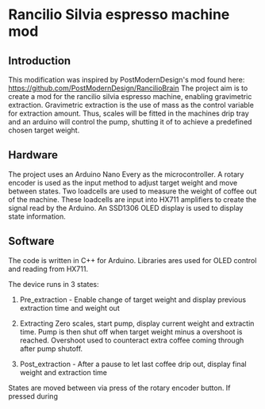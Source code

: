 # Rancilio Silvia espresso machine mod
## Introduction
This modification was inspired by PostModernDesign's mod found here: https://github.com/PostModernDesign/RancilioBrain
The project aim is to create a mod for the rancilio silvia espresso machine, enabling gravimetric extraction.
Gravimetric extraction is the use of mass as the control variable for extraction amount. Thus, scales will be fitted in the machines drip tray and an arduino will control the pump, shutting it of to achieve a predefined chosen target weight. 
## Hardware
The project uses an Arduino Nano Every as the microcontroller. A rotary encoder is used as the input method to adjust target weight and move between states.
Two loadcells are used to measure the weight of coffee out of the machine. These loadcells are input into HX711 amplifiers to create the signal read by the Arduino.
An SSD1306 OLED display is used to display state information.

## Software
The code is written in C++ for Arduino. Libraries ares used for OLED control and reading from HX711.

The device runs in 3 states:

1. Pre_extraction - Enable change of target weight and display previous extraction time and weight out


2. Extracting
Zero scales, start pump, display current weight and extractin time. Pump is then shut off when target weight minus a overshoot is reached. Overshoot used to counteract extra coffee coming through after pump shutoff.

3. Post_extraction - After a pause to let last coffee drip out, display final weight and extraction time

States are moved between via press of the rotary encoder button. If pressed during 
